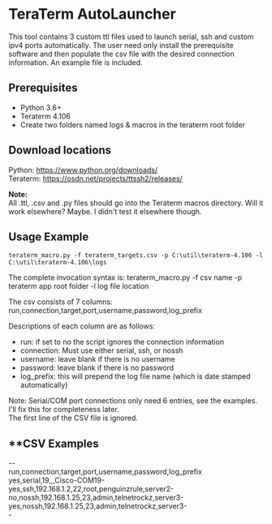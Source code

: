 TeraTerm AutoLauncher
========================

This tool contains 3 custom ttl files used to launch serial, ssh and custom ipv4 
ports automatically.  The user need only install the prerequisite software and 
then populate the csv file with the desired connection information.  An example 
file is included.

Prerequisites
-------------
* Python 3.6+
* Teraterm 4.106
* Create two folders named logs & macros in the teraterm root folder

Download locations
------------------
Python: https://www.python.org/downloads/  
Teraterm: https://osdn.net/projects/ttssh2/releases/  

**Note:**   
All .ttl, .csv and .py files should go into the Teraterm macros directory.  Will it work elsewhere?  Maybe.  I didn't test it elsewhere though.

Usage Example
-------------
	teraterm_macro.py -f teraterm_targets.csv -p C:\util\teraterm-4.106 -l C:\util\teraterm-4.106\logs

The complete invocation syntax is:
	teraterm_macro.py -f csv name -p teraterm app root folder -l log file location  

The csv consists of 7 columns:  
run,connection,target,port,username,password,log_prefix  
  
Descriptions of each column are as follows:  
- run: if set to no the script ignores the connection information
- connection: Must use either serial, ssh, or nossh
- username: leave blank if there is no username
- password: leave blank if there is no password
- log_prefix: this will prepend the log file name (which is date stamped automatically)

Note:  Serial/COM port connections only need 6 entries, see the examples.  I'll fix this for completeness later.  
The first line of the CSV file is ignored.  

**CSV Examples
------------
-<csv>-  
run,connection,target,port,username,password,log_prefix  
yes,serial,19,,,Cisco-COM19-  
yes,ssh,192.168.1.2,22,root,penguinzrule,server2-  
no,nossh,192.168.1.25,23,admin,telnetrockz,server3-  
yes,nossh,192.168.1.25,23,admin,telnetrockz,server3-  
</csv>-  
